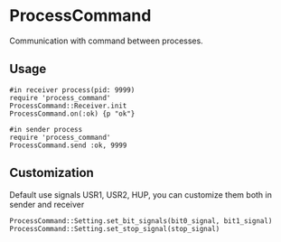 # ProcessCommand

Communication with command between processes.

## Usage

    #in receiver process(pid: 9999)
    require 'process_command'
    ProcessCommand::Receiver.init
    ProcessCommand.on(:ok) {p "ok"}

    #in sender process
    require 'process_command'
    ProcessCommand.send :ok, 9999

## Customization

Default use signals USR1, USR2, HUP, you can customize them both in sender and receiver

    ProcessCommand::Setting.set_bit_signals(bit0_signal, bit1_signal)
    ProcessCommand::Setting.set_stop_signal(stop_signal)
